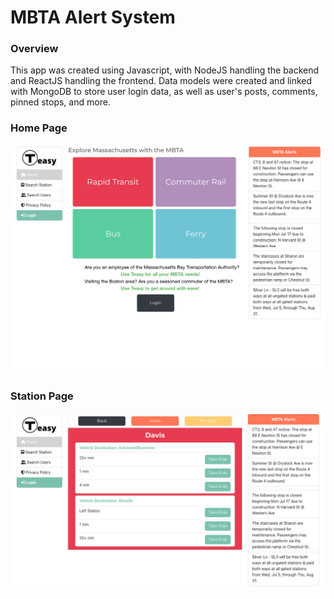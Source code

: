 # MBTA Alert System
### Overview
This app was created using Javascript, with NodeJS handling the backend and ReactJS handling the frontend. Data models were created and linked with MongoDB to store user login data, as well as user's posts, comments, pinned stops, and more.

### Home Page

![MBTA Home Page](./public/images/homescreen.png?raw=true "Optional Title")


### Station Page
![MBTA Station Page](./public/images/stationScreen.png?raw=true "Optional Title")
